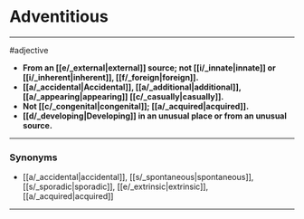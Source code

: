 # Adventitious
---
#adjective
- **From an [[e/_external|external]] source; not [[i/_innate|innate]] or [[i/_inherent|inherent]], [[f/_foreign|foreign]].**
- **[[a/_accidental|Accidental]], [[a/_additional|additional]], [[a/_appearing|appearing]] [[c/_casually|casually]].**
- **Not [[c/_congenital|congenital]]; [[a/_acquired|acquired]].**
- **[[d/_developing|Developing]] in an unusual place or from an unusual source.**
---
### Synonyms
- [[a/_accidental|accidental]], [[s/_spontaneous|spontaneous]], [[s/_sporadic|sporadic]], [[e/_extrinsic|extrinsic]], [[a/_acquired|acquired]]
---

